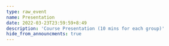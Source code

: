 ```yaml
---
type: raw_event
name: Presentation
date: 2022-03-23T23:59:59+8:49
description: 'Course Presentation (10 mins for each group)'
hide_from_announcments: true
---
```

